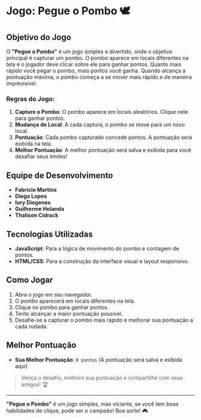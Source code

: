 # Jogo: Pegue o Pombo 🕊️

## Objetivo do Jogo

O **"Pegue o Pombo"** é um jogo simples e divertido, onde o objetivo principal é capturar um pombo. O pombo aparece em locais diferentes na tela e o jogador deve clicar sobre ele para ganhar pontos. Quanto mais rápido você pegar o pombo, mais pontos você ganha. Quando alcança a pontuação máxima, o pombo começa a se mover mais rápido e de maneira imprevisível.

### Regras do Jogo:
1. **Capture o Pombo**: O pombo aparece em locais aleatórios. Clique nele para ganhar pontos.
2. **Mudança de Local**: A cada captura, o pombo se move para um novo local.
3. **Pontuação**: Cada pombo capturado concede pontos. A pontuação será exibida na tela.
4. **Melhor Pontuação**: A melhor pontuação será salva e exibida para você desafiar seus limites!


## Equipe de Desenvolvimento

- **Fabrício Martins**
- **Diego Lopes**
- **Iury Diogenes**
- **Guilherme Holanda**
- **Thalison Cidrack**

## Tecnologias Utilizadas

- **JavaScript**: Para a lógica de movimento do pombo e contagem de pontos.
- **HTML/CSS**: Para a construção da interface visual e layout responsivo.

## Como Jogar

1. Abra o jogo em seu navegador.
2. O pombo aparecerá em locais diferentes na tela.
3. Clique no pombo para ganhar pontos.
4. Tente alcançar a maior pontuação possível.
5. Desafie-se a capturar o pombo mais rápido e melhorar sua pontuação a cada rodada.

## Melhor Pontuação

- **Sua Melhor Pontuação**: `0 pontos` (A pontuação será salva e exibida aqui)

> Vença o desafio, melhore sua pontuação e compartilhe com seus amigos! 🏆

---

**"Pegue o Pombo"** é um jogo simples, mas viciante, se você tem boas habilidades de clique, pode ser o campeão! Boa sorte! 🎮